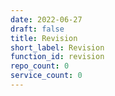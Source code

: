 ```yaml
---
date: 2022-06-27
draft: false
title: Revision
short_label: Revision
function_id: revision
repo_count: 0
service_count: 0
---
```



